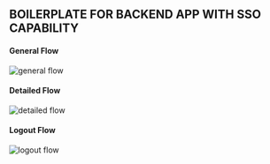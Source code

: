 ## BOILERPLATE FOR BACKEND APP WITH SSO CAPABILITY

#### General Flow
![general flow](https://cloud.githubusercontent.com/assets/15917886/13927853/fa887132-efc5-11e5-8996-b620e104436f.png)

#### Detailed Flow
![detailed flow](https://cloud.githubusercontent.com/assets/15917886/13927851/fa872b56-efc5-11e5-9601-0836e425c8a5.png)

#### Logout Flow
![logout flow](https://cloud.githubusercontent.com/assets/15917886/13927852/fa874a14-efc5-11e5-80ff-d121816c1666.png)
